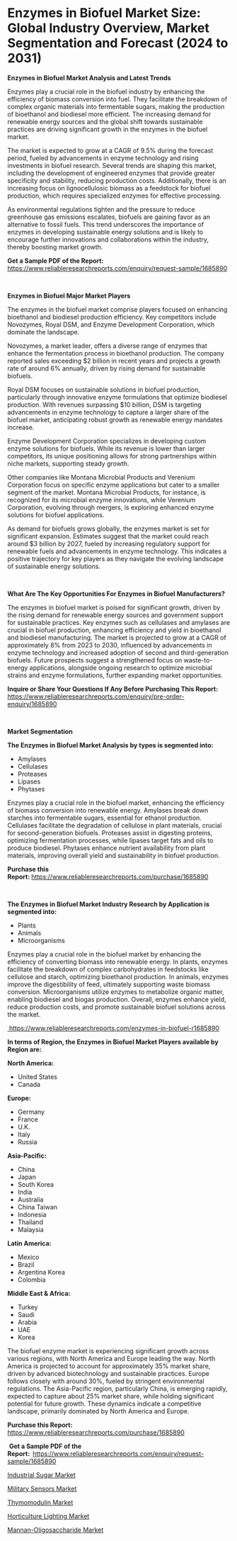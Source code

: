 <p><h1>Enzymes in Biofuel Market Size: Global Industry Overview, Market Segmentation and Forecast (2024 to 2031)</h1></p><p><strong>Enzymes in Biofuel Market Analysis and Latest Trends</strong></p>
<p><p>Enzymes play a crucial role in the biofuel industry by enhancing the efficiency of biomass conversion into fuel. They facilitate the breakdown of complex organic materials into fermentable sugars, making the production of bioethanol and biodiesel more efficient. The increasing demand for renewable energy sources and the global shift towards sustainable practices are driving significant growth in the enzymes in the biofuel market.</p><p>The market is expected to grow at a CAGR of 9.5% during the forecast period, fueled by advancements in enzyme technology and rising investments in biofuel research. Several trends are shaping this market, including the development of engineered enzymes that provide greater specificity and stability, reducing production costs. Additionally, there is an increasing focus on lignocellulosic biomass as a feedstock for biofuel production, which requires specialized enzymes for effective processing. </p><p>As environmental regulations tighten and the pressure to reduce greenhouse gas emissions escalates, biofuels are gaining favor as an alternative to fossil fuels. This trend underscores the importance of enzymes in developing sustainable energy solutions and is likely to encourage further innovations and collaborations within the industry, thereby boosting market growth.</p></p>
<p><strong>Get a Sample PDF of the Report:&nbsp;</strong> <a href="https://www.reliableresearchreports.com/enquiry/request-sample/1685890?utm_campaign=32&utm_medium=2&utm_source=Github&utm_content=ia&utm_term=17122024&utm_id=enzymes-in-biofuel">https://www.reliableresearchreports.com/enquiry/request-sample/1685890</a></p>
<p>&nbsp;</p>
<p><strong>Enzymes in Biofuel Major Market Players</strong></p>
<p><p>The enzymes in the biofuel market comprise players focused on enhancing bioethanol and biodiesel production efficiency. Key competitors include Novozymes, Royal DSM, and Enzyme Development Corporation, which dominate the landscape.</p><p>Novozymes, a market leader, offers a diverse range of enzymes that enhance the fermentation process in bioethanol production. The company reported sales exceeding $2 billion in recent years and projects a growth rate of around 6% annually, driven by rising demand for sustainable biofuels.</p><p>Royal DSM focuses on sustainable solutions in biofuel production, particularly through innovative enzyme formulations that optimize biodiesel production. With revenues surpassing $10 billion, DSM is targeting advancements in enzyme technology to capture a larger share of the biofuel market, anticipating robust growth as renewable energy mandates increase.</p><p>Enzyme Development Corporation specializes in developing custom enzyme solutions for biofuels. While its revenue is lower than larger competitors, its unique positioning allows for strong partnerships within niche markets, supporting steady growth.</p><p>Other companies like Montana Microbial Products and Verenium Corporation focus on specific enzyme applications but cater to a smaller segment of the market. Montana Microbial Products, for instance, is recognized for its microbial enzyme innovations, while Verenium Corporation, evolving through mergers, is exploring enhanced enzyme solutions for biofuel applications.</p><p>As demand for biofuels grows globally, the enzymes market is set for significant expansion. Estimates suggest that the market could reach around $3 billion by 2027, fueled by increasing regulatory support for renewable fuels and advancements in enzyme technology. This indicates a positive trajectory for key players as they navigate the evolving landscape of sustainable energy solutions.</p></p>
<p>&nbsp;</p>
<p><strong>What Are The Key Opportunities For Enzymes in Biofuel Manufacturers?</strong></p>
<p><p>The enzymes in biofuel market is poised for significant growth, driven by the rising demand for renewable energy sources and government support for sustainable practices. Key enzymes such as cellulases and amylases are crucial in biofuel production, enhancing efficiency and yield in bioethanol and biodiesel manufacturing. The market is projected to grow at a CAGR of approximately 8% from 2023 to 2030, influenced by advancements in enzyme technology and increased adoption of second and third-generation biofuels. Future prospects suggest a strengthened focus on waste-to-energy applications, alongside ongoing research to optimize microbial strains and enzyme formulations, further expanding market opportunities.</p></p>
<p><strong>Inquire or Share Your Questions If Any Before Purchasing This Report:</strong> <a href="https://www.reliableresearchreports.com/enquiry/pre-order-enquiry/1685890?utm_campaign=32&utm_medium=2&utm_source=Github&utm_content=ia&utm_term=17122024&utm_id=enzymes-in-biofuel">https://www.reliableresearchreports.com/enquiry/pre-order-enquiry/1685890</a></p>
<p>&nbsp;</p>
<p><strong>Market Segmentation</strong></p>
<p><strong>The Enzymes in Biofuel Market Analysis by types is segmented into:</strong></p>
<p><ul><li>Amylases</li><li>Cellulases</li><li>Proteases</li><li>Lipases</li><li>Phytases</li></ul></p>
<p><p>Enzymes play a crucial role in the biofuel market, enhancing the efficiency of biomass conversion into renewable energy. Amylases break down starches into fermentable sugars, essential for ethanol production. Cellulases facilitate the degradation of cellulose in plant materials, crucial for second-generation biofuels. Proteases assist in digesting proteins, optimizing fermentation processes, while lipases target fats and oils to produce biodiesel. Phytases enhance nutrient availability from plant materials, improving overall yield and sustainability in biofuel production.</p></p>
<p><strong>Purchase this Report:&nbsp;</strong><a href="https://www.reliableresearchreports.com/purchase/1685890?utm_campaign=32&utm_medium=2&utm_source=Github&utm_content=ia&utm_term=17122024&utm_id=enzymes-in-biofuel">https://www.reliableresearchreports.com/purchase/1685890</a></p>
<p>&nbsp;</p>
<p><strong>The Enzymes in Biofuel Market Industry Research by Application is segmented into:</strong></p>
<p><ul><li>Plants</li><li>Animals</li><li>Microorganisms</li></ul></p>
<p><p>Enzymes play a crucial role in the biofuel market by enhancing the efficiency of converting biomass into renewable energy. In plants, enzymes facilitate the breakdown of complex carbohydrates in feedstocks like cellulose and starch, optimizing bioethanol production. In animals, enzymes improve the digestibility of feed, ultimately supporting waste biomass conversion. Microorganisms utilize enzymes to metabolize organic matter, enabling biodiesel and biogas production. Overall, enzymes enhance yield, reduce production costs, and promote sustainable biofuel solutions across the market.</p></p>
<p><a href="https://www.reliableresearchreports.com/enzymes-in-biofuel-r1685890?utm_campaign=32&utm_medium=2&utm_source=Github&utm_content=ia&utm_term=17122024&utm_id=enzymes-in-biofuel">&nbsp;https://www.reliableresearchreports.com/enzymes-in-biofuel-r1685890</a></p>
<p><strong>In terms of Region, the Enzymes in Biofuel Market Players available by Region are:</strong></p>
<p>
    <p> <strong> North America: </strong>
        <ul>
            <li>United States</li>
            <li>Canada</li>
        </ul>
        </p> 
    <p> <strong> Europe: </strong>
        <ul>
            <li>Germany</li>
            <li>France</li>
            <li>U.K.</li>
            <li>Italy</li>
            <li>Russia</li>
        </ul>
        </p> 
    <p> <strong> Asia-Pacific: </strong>
        <ul>
            <li>China</li>
            <li>Japan</li>
            <li>South Korea</li>
            <li>India</li>
            <li>Australia</li>
            <li>China Taiwan</li>
            <li>Indonesia</li>
            <li>Thailand</li>
            <li>Malaysia</li>
        </ul>
        </p> 
    <p> <strong> Latin America: </strong>
        <ul>
            <li>Mexico</li>
            <li>Brazil</li>
            <li>Argentina Korea</li>
            <li>Colombia</li>
        </ul>
        </p> 
    <p> <strong> Middle East & Africa: </strong>
        <ul>
            <li>Turkey</li>
            <li>Saudi</li>
            <li>Arabia</li>
            <li>UAE</li>
            <li>Korea</li>
        </ul>
    </p>
    </p>
<p><p>The biofuel enzyme market is experiencing significant growth across various regions, with North America and Europe leading the way. North America is projected to account for approximately 35% market share, driven by advanced biotechnology and sustainable practices. Europe follows closely with around 30%, fueled by stringent environmental regulations. The Asia-Pacific region, particularly China, is emerging rapidly, expected to capture about 25% market share, while holding significant potential for future growth. These dynamics indicate a competitive landscape, primarily dominated by North America and Europe.</p></p>
<p><strong>Purchase this Report: </strong><a href="https://www.reliableresearchreports.com/purchase/1685890?utm_campaign=32&utm_medium=2&utm_source=Github&utm_content=ia&utm_term=17122024&utm_id=enzymes-in-biofuel">https://www.reliableresearchreports.com/purchase/1685890</a></p>
<p>&nbsp;<strong>Get a Sample PDF of the Report:&nbsp;&nbsp;</strong><a href="https://www.reliableresearchreports.com/enquiry/request-sample/1685890?utm_campaign=32&utm_medium=2&utm_source=Github&utm_content=ia&utm_term=17122024&utm_id=enzymes-in-biofuel">https://www.reliableresearchreports.com/enquiry/request-sample/1685890</a></p>
<p><strong></strong></p>
<p><p><a href="https://www.linkedin.com/pulse/explore-industrial-sugar-markets-growth-trajectory-average-qsv3e?utm_campaign=32&utm_medium=2&utm_source=Github&utm_content=ia&utm_term=17122024&utm_id=enzymes-in-biofuel">Industrial Sugar Market</a></p><p><a href="https://www.linkedin.com/pulse/military-sensors-market-share-size-2024-2031-detailed-jrzle?utm_campaign=32&utm_medium=2&utm_source=Github&utm_content=ia&utm_term=17122024&utm_id=enzymes-in-biofuel">Military Sensors Market</a></p><p><a href="https://github.com/gerdabatiskzv9/Market-Research-Report-List-1/blob/main/thymomodulin-market.md?utm_campaign=32&utm_medium=2&utm_source=Github&utm_content=ia&utm_term=17122024&utm_id=enzymes-in-biofuel">Thymomodulin Market</a></p><p><a href="https://www.linkedin.com/pulse/horticulture-lighting-market-expected-see-rapid-expansion-9caxc?utm_campaign=32&utm_medium=2&utm_source=Github&utm_content=ia&utm_term=17122024&utm_id=enzymes-in-biofuel">Horticulture Lighting Market</a></p><p><a href="https://github.com/irfadac/Market-Research-Report-List-5/blob/main/mannan-oligosaccharide-market.md?utm_campaign=32&utm_medium=2&utm_source=Github&utm_content=ia&utm_term=17122024&utm_id=enzymes-in-biofuel">Mannan-Oligosaccharide Market</a></p></p>